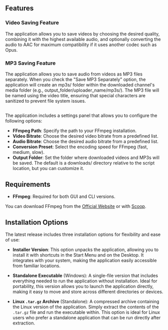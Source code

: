 ## Features

### Video Saving Feature
The application allows you to save videos by choosing the desired quality, combining it with the highest available audio, and optionally converting the audio to AAC for maximum compatibility if it uses another codec such as Opus.

### MP3 Saving Feature

The application allows you to save audio from videos as MP3 files separately. When you check the "Save MP3 Separately" option, the application will create an mp3s/ folder within the downloaded channel's media folder (e.g., output_folder/uploader_name/mp3s/). The MP3 file will be named using the video title, ensuring that special characters are sanitized to prevent file system issues.

##

The application includes a settings panel that allows you to configure the following options:
- **FFmpeg Path**: Specify the path to your FFmpeg installation.
- **Video Bitrate**: Choose the desired video bitrate from a predefined list.
- **Audio Bitrate**: Choose the desired audio bitrate from a predefined list.
- **Conversion Preset**: Select the encoding speed for FFmpeg (fast, medium, slow).
- **Output Folder**: Set the folder where downloaded videos and MP3s will be saved. The default is a downloads/ directory relative to the script location, but you can customize it.

## Requirements

- **FFmpeg**: Required for both GUI and CLI versions.

You can download FFmpeg from the [Official Website](https://ffmpeg.org/download.html) or with [Scoop](https://scoop.sh/#/apps?q=ffmpeg&id=33a9b876d8473b87c35e7f3f35c4595c1f08574c).

## Installation Options

The latest release includes three installation options for flexibility and ease of use:

- **Installer Version**: This option unpacks the application, allowing you to install it with shortcuts in the Start Menu and on the Desktop. It integrates with your system, making the application easily accessible from familiar locations.

- **Standalone Executable** (Windows): A single-file version that includes everything needed to run the application without installation. Ideal for portability, this version allows you to launch the application directly, making it easy to move and store across different directories or devices.

- **Linux `.tar.gz` Archive** (Standalone): A compressed archive containing the Linux version of the application. Simply extract the contents of the `.tar.gz` file and run the executable within. This option is ideal for Linux users who prefer a standalone application that can be run directly after extraction.
